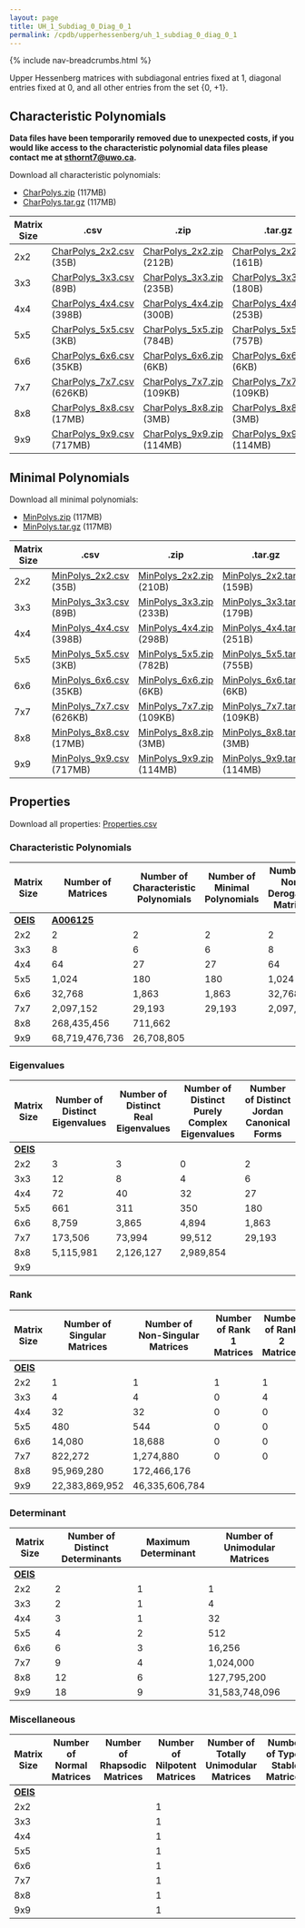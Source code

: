 ```yaml
---
layout: page
title: UH_1_Subdiag_0_Diag_0_1
permalink: /cpdb/upperhessenberg/uh_1_subdiag_0_diag_0_1
---
```


{% include nav-breadcrumbs.html %}

Upper Hessenberg matrices with subdiagonal entries fixed at 1, diagonal entries fixed at 0, and all other entries from the set {0, +1}.

## Characteristic Polynomials

__Data files have been temporarily removed due to unexpected costs, if you would like access to the characteristic polynomial data files please contact me at <a href="mailto:sthornt7@uwo.ca">sthornt7@uwo.ca</a>.__

Download all characteristic polynomials:
- <a href="http://cpdb.bohemianmatrices.com/UpperHessenberg/UH_1_Subdiag_0_Diag_0_1/Data/CharPolys.zip">CharPolys.zip</a> (117MB)
- <a href="http://cpdb.bohemianmatrices.com/UpperHessenberg/UH_1_Subdiag_0_Diag_0_1/Data/CharPolys.tar.gz">CharPolys.tar.gz</a> (117MB)

| Matrix Size | .csv | .zip | .tar.gz |
| --- | --- | --- | --- |
| 2x2 | <a href="http://cpdb.bohemianmatrices.com/UpperHessenberg/UH_1_Subdiag_0_Diag_0_1/Data/CharPolys_2x2.csv">CharPolys_2x2.csv</a> (35B)| <a href="http://cpdb.bohemianmatrices.com/UpperHessenberg/UH_1_Subdiag_0_Diag_0_1/Data/CharPolys_2x2.zip">CharPolys_2x2.zip</a> (212B)| <a href="http://cpdb.bohemianmatrices.com/UpperHessenberg/UH_1_Subdiag_0_Diag_0_1/Data/CharPolys_2x2.tar.gz">CharPolys_2x2.tar.gz</a> (161B) |
| 3x3 | <a href="http://cpdb.bohemianmatrices.com/UpperHessenberg/UH_1_Subdiag_0_Diag_0_1/Data/CharPolys_3x3.csv">CharPolys_3x3.csv</a> (89B)| <a href="http://cpdb.bohemianmatrices.com/UpperHessenberg/UH_1_Subdiag_0_Diag_0_1/Data/CharPolys_3x3.zip">CharPolys_3x3.zip</a> (235B)| <a href="http://cpdb.bohemianmatrices.com/UpperHessenberg/UH_1_Subdiag_0_Diag_0_1/Data/CharPolys_3x3.tar.gz">CharPolys_3x3.tar.gz</a> (180B) |
| 4x4 | <a href="http://cpdb.bohemianmatrices.com/UpperHessenberg/UH_1_Subdiag_0_Diag_0_1/Data/CharPolys_4x4.csv">CharPolys_4x4.csv</a> (398B)| <a href="http://cpdb.bohemianmatrices.com/UpperHessenberg/UH_1_Subdiag_0_Diag_0_1/Data/CharPolys_4x4.zip">CharPolys_4x4.zip</a> (300B)| <a href="http://cpdb.bohemianmatrices.com/UpperHessenberg/UH_1_Subdiag_0_Diag_0_1/Data/CharPolys_4x4.tar.gz">CharPolys_4x4.tar.gz</a> (253B) |
| 5x5 | <a href="http://cpdb.bohemianmatrices.com/UpperHessenberg/UH_1_Subdiag_0_Diag_0_1/Data/CharPolys_5x5.csv">CharPolys_5x5.csv</a> (3KB)| <a href="http://cpdb.bohemianmatrices.com/UpperHessenberg/UH_1_Subdiag_0_Diag_0_1/Data/CharPolys_5x5.zip">CharPolys_5x5.zip</a> (784B)| <a href="http://cpdb.bohemianmatrices.com/UpperHessenberg/UH_1_Subdiag_0_Diag_0_1/Data/CharPolys_5x5.tar.gz">CharPolys_5x5.tar.gz</a> (757B) |
| 6x6 | <a href="http://cpdb.bohemianmatrices.com/UpperHessenberg/UH_1_Subdiag_0_Diag_0_1/Data/CharPolys_6x6.csv">CharPolys_6x6.csv</a> (35KB)| <a href="http://cpdb.bohemianmatrices.com/UpperHessenberg/UH_1_Subdiag_0_Diag_0_1/Data/CharPolys_6x6.zip">CharPolys_6x6.zip</a> (6KB)| <a href="http://cpdb.bohemianmatrices.com/UpperHessenberg/UH_1_Subdiag_0_Diag_0_1/Data/CharPolys_6x6.tar.gz">CharPolys_6x6.tar.gz</a> (6KB) |
| 7x7 | <a href="http://cpdb.bohemianmatrices.com/UpperHessenberg/UH_1_Subdiag_0_Diag_0_1/Data/CharPolys_7x7.csv">CharPolys_7x7.csv</a> (626KB)| <a href="http://cpdb.bohemianmatrices.com/UpperHessenberg/UH_1_Subdiag_0_Diag_0_1/Data/CharPolys_7x7.zip">CharPolys_7x7.zip</a> (109KB)| <a href="http://cpdb.bohemianmatrices.com/UpperHessenberg/UH_1_Subdiag_0_Diag_0_1/Data/CharPolys_7x7.tar.gz">CharPolys_7x7.tar.gz</a> (109KB) |
| 8x8 | <a href="http://cpdb.bohemianmatrices.com/UpperHessenberg/UH_1_Subdiag_0_Diag_0_1/Data/CharPolys_8x8.csv">CharPolys_8x8.csv</a> (17MB)| <a href="http://cpdb.bohemianmatrices.com/UpperHessenberg/UH_1_Subdiag_0_Diag_0_1/Data/CharPolys_8x8.zip">CharPolys_8x8.zip</a> (3MB)| <a href="http://cpdb.bohemianmatrices.com/UpperHessenberg/UH_1_Subdiag_0_Diag_0_1/Data/CharPolys_8x8.tar.gz">CharPolys_8x8.tar.gz</a> (3MB) |
| 9x9 | <a href="http://cpdb.bohemianmatrices.com/UpperHessenberg/UH_1_Subdiag_0_Diag_0_1/Data/CharPolys_9x9.csv">CharPolys_9x9.csv</a> (717MB)| <a href="http://cpdb.bohemianmatrices.com/UpperHessenberg/UH_1_Subdiag_0_Diag_0_1/Data/CharPolys_9x9.zip">CharPolys_9x9.zip</a> (114MB)| <a href="http://cpdb.bohemianmatrices.com/UpperHessenberg/UH_1_Subdiag_0_Diag_0_1/Data/CharPolys_9x9.tar.gz">CharPolys_9x9.tar.gz</a> (114MB) |

## Minimal Polynomials

Download all minimal polynomials:
- <a href="http://cpdb.bohemianmatrices.com/UpperHessenberg/UH_1_Subdiag_0_Diag_0_1/Data/MinPolys.zip">MinPolys.zip</a> (117MB)
- <a href="http://cpdb.bohemianmatrices.com/UpperHessenberg/UH_1_Subdiag_0_Diag_0_1/Data/MinPolys.tar.gz">MinPolys.tar.gz</a> (117MB)

| Matrix Size | .csv | .zip | .tar.gz |
| --- | --- | --- | --- |
| 2x2 | <a href="http://cpdb.bohemianmatrices.com/UpperHessenberg/UH_1_Subdiag_0_Diag_0_1/Data/MinPolys_2x2.csv">MinPolys_2x2.csv</a> (35B)| <a href="http://cpdb.bohemianmatrices.com/UpperHessenberg/UH_1_Subdiag_0_Diag_0_1/Data/MinPolys_2x2.zip">MinPolys_2x2.zip</a> (210B)| <a href="http://cpdb.bohemianmatrices.com/UpperHessenberg/UH_1_Subdiag_0_Diag_0_1/Data/MinPolys_2x2.tar.gz">MinPolys_2x2.tar.gz</a> (159B) |
| 3x3 | <a href="http://cpdb.bohemianmatrices.com/UpperHessenberg/UH_1_Subdiag_0_Diag_0_1/Data/MinPolys_3x3.csv">MinPolys_3x3.csv</a> (89B)| <a href="http://cpdb.bohemianmatrices.com/UpperHessenberg/UH_1_Subdiag_0_Diag_0_1/Data/MinPolys_3x3.zip">MinPolys_3x3.zip</a> (233B)| <a href="http://cpdb.bohemianmatrices.com/UpperHessenberg/UH_1_Subdiag_0_Diag_0_1/Data/MinPolys_3x3.tar.gz">MinPolys_3x3.tar.gz</a> (179B) |
| 4x4 | <a href="http://cpdb.bohemianmatrices.com/UpperHessenberg/UH_1_Subdiag_0_Diag_0_1/Data/MinPolys_4x4.csv">MinPolys_4x4.csv</a> (398B)| <a href="http://cpdb.bohemianmatrices.com/UpperHessenberg/UH_1_Subdiag_0_Diag_0_1/Data/MinPolys_4x4.zip">MinPolys_4x4.zip</a> (298B)| <a href="http://cpdb.bohemianmatrices.com/UpperHessenberg/UH_1_Subdiag_0_Diag_0_1/Data/MinPolys_4x4.tar.gz">MinPolys_4x4.tar.gz</a> (251B) |
| 5x5 | <a href="http://cpdb.bohemianmatrices.com/UpperHessenberg/UH_1_Subdiag_0_Diag_0_1/Data/MinPolys_5x5.csv">MinPolys_5x5.csv</a> (3KB)| <a href="http://cpdb.bohemianmatrices.com/UpperHessenberg/UH_1_Subdiag_0_Diag_0_1/Data/MinPolys_5x5.zip">MinPolys_5x5.zip</a> (782B)| <a href="http://cpdb.bohemianmatrices.com/UpperHessenberg/UH_1_Subdiag_0_Diag_0_1/Data/MinPolys_5x5.tar.gz">MinPolys_5x5.tar.gz</a> (755B) |
| 6x6 | <a href="http://cpdb.bohemianmatrices.com/UpperHessenberg/UH_1_Subdiag_0_Diag_0_1/Data/MinPolys_6x6.csv">MinPolys_6x6.csv</a> (35KB)| <a href="http://cpdb.bohemianmatrices.com/UpperHessenberg/UH_1_Subdiag_0_Diag_0_1/Data/MinPolys_6x6.zip">MinPolys_6x6.zip</a> (6KB)| <a href="http://cpdb.bohemianmatrices.com/UpperHessenberg/UH_1_Subdiag_0_Diag_0_1/Data/MinPolys_6x6.tar.gz">MinPolys_6x6.tar.gz</a> (6KB) |
| 7x7 | <a href="http://cpdb.bohemianmatrices.com/UpperHessenberg/UH_1_Subdiag_0_Diag_0_1/Data/MinPolys_7x7.csv">MinPolys_7x7.csv</a> (626KB)| <a href="http://cpdb.bohemianmatrices.com/UpperHessenberg/UH_1_Subdiag_0_Diag_0_1/Data/MinPolys_7x7.zip">MinPolys_7x7.zip</a> (109KB)| <a href="http://cpdb.bohemianmatrices.com/UpperHessenberg/UH_1_Subdiag_0_Diag_0_1/Data/MinPolys_7x7.tar.gz">MinPolys_7x7.tar.gz</a> (109KB) |
| 8x8 | <a href="http://cpdb.bohemianmatrices.com/UpperHessenberg/UH_1_Subdiag_0_Diag_0_1/Data/MinPolys_8x8.csv">MinPolys_8x8.csv</a> (17MB)| <a href="http://cpdb.bohemianmatrices.com/UpperHessenberg/UH_1_Subdiag_0_Diag_0_1/Data/MinPolys_8x8.zip">MinPolys_8x8.zip</a> (3MB)| <a href="http://cpdb.bohemianmatrices.com/UpperHessenberg/UH_1_Subdiag_0_Diag_0_1/Data/MinPolys_8x8.tar.gz">MinPolys_8x8.tar.gz</a> (3MB) |
| 9x9 | <a href="http://cpdb.bohemianmatrices.com/UpperHessenberg/UH_1_Subdiag_0_Diag_0_1/Data/MinPolys_9x9.csv">MinPolys_9x9.csv</a> (717MB)| <a href="http://cpdb.bohemianmatrices.com/UpperHessenberg/UH_1_Subdiag_0_Diag_0_1/Data/MinPolys_9x9.zip">MinPolys_9x9.zip</a> (114MB)| <a href="http://cpdb.bohemianmatrices.com/UpperHessenberg/UH_1_Subdiag_0_Diag_0_1/Data/MinPolys_9x9.tar.gz">MinPolys_9x9.tar.gz</a> (114MB) |



## Properties

Download all properties: <a href="http://cpdb.bohemianmatrices.com/UpperHessenberg/UH_1_Subdiag_0_Diag_0_1/Properties.csv">Properties.csv</a>

### Characteristic Polynomials

| Matrix Size | Number of Matrices | Number of Characteristic Polynomials | Number of Minimal Polynomials | Number of Non-Derogatory Matrices | Maximum Characteristic Height |
| --- | --- | --- | --- | --- | --- |
| [__OEIS__](https://oeis.org/) | [__A006125__](https://oeis.org/A006125) | | | | |
| 2x2 | 2 | 2 | 2 | 2 | 1 |
| 3x3 | 8 | 6 | 6 | 8 | 2 |
| 4x4 | 64 | 27 | 27 | 64 | 3 |
| 5x5 | 1,024 | 180 | 180 | 1,024 | 4 |
| 6x6 | 32,768 | 1,863 | 1,863 | 32,768 | 6 |
| 7x7 | 2,097,152 | 29,193 | 29,193 | 2,097,152 | 12 |
| 8x8 | 268,435,456 | 711,662 | | | 20 |
| 9x9 | 68,719,476,736 | 26,708,805 | | | 33 |

### Eigenvalues

| Matrix Size | Number of Distinct Eigenvalues | Number of Distinct Real Eigenvalues | Number of Distinct Purely Complex Eigenvalues | Number of Distinct Jordan Canonical Forms |
| --- | --- | --- | --- | --- |
| [__OEIS__](https://oeis.org/) | | | | |
| 2x2 | 3 | 3 | 0 | 2 |
| 3x3 | 12 | 8 | 4 | 6 |
| 4x4 | 72 | 40 | 32 | 27 |
| 5x5 | 661 | 311 | 350 | 180 |
| 6x6 | 8,759 | 3,865 | 4,894 | 1,863 |
| 7x7 | 173,506 | 73,994 | 99,512 | 29,193 |
| 8x8 | 5,115,981 | 2,126,127 | 2,989,854 | |
| 9x9 | | | | |

### Rank

| Matrix Size | Number of Singular Matrices | Number of Non-Singular Matrices | Number of Rank 1 Matrices | Number of Rank 2 Matrices | Number of Rank 3 Matrices | Number of Rank 4 Matrices | Number of Rank 5 Matrices | Number of Rank 6 Matrices | Number of Rank 7 Matrices | Number of Rank 8 Matrices | Number of Rank 9 Matrices |
| --- | --- | --- | --- | --- | --- | --- | --- | --- | --- | --- | --- |
| [__OEIS__](https://oeis.org/) | | | | | | | | | | | |
| 2x2 | 1 | 1 | 1 | 1 | | | | | | | |
| 3x3 | 4 | 4 | 0 | 4 | 4 | | | | | | |
| 4x4 | 32 | 32 | 0 | 0 | 32 | 32 | | | | | |
| 5x5 | 480 | 544 | 0 | 0 | 0 | 480 | 544 | | | | |
| 6x6 | 14,080 | 18,688 | 0 | 0 | 0 | 0 | 14,080 | 18,688 | | | |
| 7x7 | 822,272 | 1,274,880 | 0 | 0 | 0 | 0 | 0 | 822,272 | 1,274,880 | | |
| 8x8 | 95,969,280 | 172,466,176 | | | | | | | | | |
| 9x9 | 22,383,869,952 | 46,335,606,784 | | | | | | | | | |

### Determinant

| Matrix Size | Number of Distinct Determinants | Maximum Determinant | Number of Unimodular Matrices |
| --- | --- | --- | --- |
| [__OEIS__](https://oeis.org/) | | | |
| 2x2 | 2 | 1 | 1 |
| 3x3 | 2 | 1 | 4 |
| 4x4 | 3 | 1 | 32 |
| 5x5 | 4 | 2 | 512 |
| 6x6 | 6 | 3 | 16,256 |
| 7x7 | 9 | 4 | 1,024,000 |
| 8x8 | 12 | 6 | 127,795,200 |
| 9x9 | 18 | 9 | 31,583,748,096 |

### Miscellaneous

| Matrix Size | Number of Normal Matrices | Number of Rhapsodic Matrices | Number of Nilpotent Matrices | Number of Totally Unimodular Matrices | Number of Type I Stable Matrices | Number of Type II Stable Matrices |
| --- | --- | --- | --- | --- | --- | --- |
| [__OEIS__](https://oeis.org/) | | | | | | |
| 2x2 | | | 1 | | | |
| 3x3 | | | 1 | | | |
| 4x4 | | | 1 | | | |
| 5x5 | | | 1 | | | |
| 6x6 | | | 1 | | | |
| 7x7 | | | 1 | | | |
| 8x8 | | | 1 | | | |
| 9x9 | | | 1 | | | |

